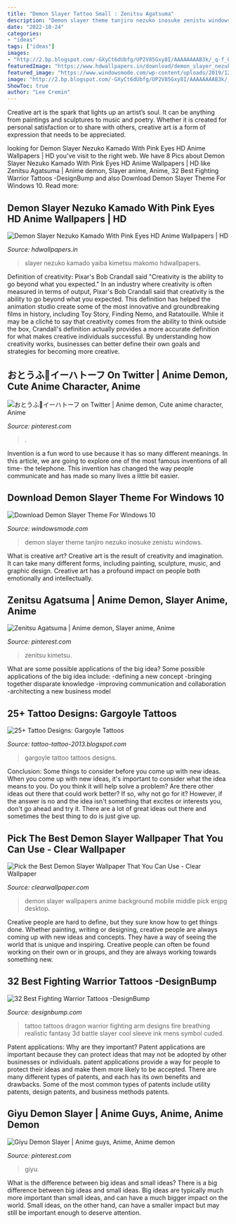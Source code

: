 ```yaml
---
title: "Demon Slayer Tattoo Small : Zenitsu Agatsuma"
description: "Demon slayer theme tanjiro nezuko inosuke zenistu windows"
date: "2022-10-24"
categories:
- "ideas"
tags: ["ideas"]
images:
- "http://2.bp.blogspot.com/-GXyCt6dUbfg/UP2V85Gxy8I/AAAAAAAAB3k/_q-f_Qawvl4/s1600/gargoyle_tattoo_17.jpg"
featuredImage: "https://www.hdwallpapers.in/download/demon_slayer_nezuko_kamado_with_pink_eyes_hd_anime-1600x900.jpg"
featured_image: "https://www.windowsmode.com/wp-content/uploads/2019/12/zenistu-inosuke-nezuko-tanjiro-wallpaper-768x1085.jpg"
image: "http://2.bp.blogspot.com/-GXyCt6dUbfg/UP2V85Gxy8I/AAAAAAAAB3k/_q-f_Qawvl4/s1600/gargoyle_tattoo_17.jpg"
ShowToc: true
author: "Lee Cremin"
---
```



Creative art is the spark that lights up an artist’s soul. It can be anything from paintings and sculptures to music and poetry. Whether it is created for personal satisfaction or to share with others, creative art is a form of expression that needs to be appreciated.

	

		
looking for Demon Slayer Nezuko Kamado With Pink Eyes HD Anime Wallpapers | HD you've visit to the right web. We have 8 Pics about Demon Slayer Nezuko Kamado With Pink Eyes HD Anime Wallpapers | HD like Zenitsu Agatsuma | Anime demon, Slayer anime, Anime, 32 Best Fighting Warrior Tattoos -DesignBump and also Download Demon Slayer Theme For Windows 10. Read more:
		
    
## Demon Slayer Nezuko Kamado With Pink Eyes HD Anime Wallpapers | HD

<img loading=lazy src="https://www.hdwallpapers.in/download/demon_slayer_nezuko_kamado_with_pink_eyes_hd_anime-1600x900.jpg" onerror="this.onerror=null;this.src='https://tse4.mm.bing.net/th?id=OIP.NGnS0KBCjCml3CWPCEcJBAHaEK&amp;pid=15.1';" alt="Demon Slayer Nezuko Kamado With Pink Eyes HD Anime Wallpapers | HD">

_Source: hdwallpapers.in_

>slayer nezuko kamado yaiba kimetsu makomo hdwallpapers. 

	

Definition of creativity: Pixar's Bob Crandall said "Creativity is the ability to go beyond what you expected."
In an industry where creativity is often measured in terms of output, Pixar's Bob Crandall said that creativity is the ability to go beyond what you expected. This definition has helped the animation studio create some of the most innovative and groundbreaking films in history, including Toy Story, Finding Nemo, and Ratatouille.
While it may be a cliché to say that creativity comes from the ability to think outside the box, Crandall's definition actually provides a more accurate definition for what makes creative individuals successful. By understanding how creativity works, businesses can better define their own goals and strategies for becoming more creative.

    
## おとうふ🌸イーハトーフ On Twitter | Anime Demon, Cute Anime Character, Anime

<img loading=lazy src="https://i.pinimg.com/736x/7b/93/75/7b9375f68bc5d60ff40590f16066fc87.jpg" onerror="this.onerror=null;this.src='https://tse4.mm.bing.net/th?id=OIP._78DD3CeXb63luSizNW8pQHaLi&amp;pid=15.1';" alt="おとうふ🌸イーハトーフ on Twitter | Anime demon, Cute anime character, Anime">

_Source: pinterest.com_

>. 

	

Invention is a fun word to use because it has so many different meanings. In this article, we are going to explore one of the most famous inventions of all time- the telephone. This invention has changed the way people communicate and has made so many lives a little bit easier.

    
## Download Demon Slayer Theme For Windows 10

<img loading=lazy src="https://www.windowsmode.com/wp-content/uploads/2019/12/zenistu-inosuke-nezuko-tanjiro-wallpaper-768x1085.jpg" onerror="this.onerror=null;this.src='https://tse2.mm.bing.net/th?id=OIP.aaLmboGTxt_pnidXI_up6AHaKd&amp;pid=15.1';" alt="Download Demon Slayer Theme For Windows 10">

_Source: windowsmode.com_

>demon slayer theme tanjiro nezuko inosuke zenistu windows. 

	

What is creative art?
Creative art is the result of creativity and imagination. It can take many different forms, including painting, sculpture, music, and graphic design. Creative art has a profound impact on people both emotionally and intellectually.

    
## Zenitsu Agatsuma | Anime Demon, Slayer Anime, Anime

<img loading=lazy src="https://i.pinimg.com/736x/7d/fe/dd/7dfedd86f66439fec06b480b9c18d6ac.jpg" onerror="this.onerror=null;this.src='https://tse1.mm.bing.net/th?id=OIP.SBhKN53RGqWHaxWx1YvFOwHaKU&amp;pid=15.1';" alt="Zenitsu Agatsuma | Anime demon, Slayer anime, Anime">

_Source: pinterest.com_

>zenitsu kimetsu. 

	

What are some possible applications of the big idea?
Some possible applications of the big idea include: 
-defining a new concept
-bringing together disparate knowledge
-improving communication and collaboration
-architecting a new business model

    
## 25+ Tattoo Designs: Gargoyle Tattoos

<img loading=lazy src="http://2.bp.blogspot.com/-GXyCt6dUbfg/UP2V85Gxy8I/AAAAAAAAB3k/_q-f_Qawvl4/s1600/gargoyle_tattoo_17.jpg" onerror="this.onerror=null;this.src='https://tse4.mm.bing.net/th?id=OIP.y88sT3z-4WacNSPIxtjXOQAAAA&amp;pid=15.1';" alt="25+ Tattoo Designs: Gargoyle Tattoos">

_Source: tattoo-tattoo-2013.blogspot.com_

>gargoyle tattoo tattoos designs. 

	

Conclusion: Some things to consider before you come up with new ideas.
When you come up with new ideas, it's important to consider what the idea means to you. Do you think it will help solve a problem? Are there other ideas out there that could work better? If so, why not go for it? However, if the answer is no and the idea isn't something that excites or interests you, don't go ahead and try it. There are a lot of great ideas out there and sometimes the best thing to do is just give up.

    
## Pick The Best Demon Slayer Wallpaper That You Can Use - Clear Wallpaper

<img loading=lazy src="https://www.clearwallpaper.com/wp-content/uploads/2020/10/demon-slayer-wallpaper-0021.jpg" onerror="this.onerror=null;this.src='https://tse2.mm.bing.net/th?id=OIP.azd2uDvLdKlAQ8CByK3BowHaQD&amp;pid=15.1';" alt="Pick the Best Demon Slayer Wallpaper That You Can Use - Clear Wallpaper">

_Source: clearwallpaper.com_

>demon slayer wallpapers anime background mobile middle pick enjpg desktop. 

	

Creative people are hard to define, but they sure know how to get things done. Whether painting, writing or designing, creative people are always coming up with new ideas and concepts. They have a way of seeing the world that is unique and inspiring. Creative people can often be found working on their own or in groups, and they are always working towards something new.

    
## 32 Best Fighting Warrior Tattoos -DesignBump

<img loading=lazy src="https://cdn.designbump.com/wp-content/uploads/2015/11/Fighting-Warrior-Tattoos-inspiration-7.jpg" onerror="this.onerror=null;this.src='https://tse3.mm.bing.net/th?id=OIP.jtczXZEoipZaFmOWNFSEXgHaKp&amp;pid=15.1';" alt="32 Best Fighting Warrior Tattoos -DesignBump">

_Source: designbump.com_

>tattoo tattoos dragon warrior fighting arm designs fire breathing realistic fantasy 3d battle slayer cool sleeve ink mens symbol cuded. 

	

Patent applications: Why are they important?
Patent applications are important because they can protect ideas that may not be adopted by other businesses or individuals. patent applications provide a way for people to protect their ideas and make them more likely to be accepted. There are many different types of patents, and each has its own benefits and drawbacks. Some of the most common types of patents include utility patents, design patents, and business methods patents.

    
## Giyu Demon Slayer | Anime Guys, Anime, Anime Demon

<img loading=lazy src="https://i.pinimg.com/736x/94/3f/db/943fdb33cba384fce92ceb0fdd98dab7.jpg" onerror="this.onerror=null;this.src='https://tse2.mm.bing.net/th?id=OIP._EEk9qo7MD8YfpswoXvGjwHaNL&amp;pid=15.1';" alt="Giyu Demon Slayer | Anime guys, Anime, Anime demon">

_Source: pinterest.com_

>giyu. 

	

What is the difference between big ideas and small ideas?
There is a big difference between big ideas and small ideas. Big ideas are typically much more important than small ideas, and can have a much bigger impact on the world. Small ideas, on the other hand, can have a smaller impact but may still be important enough to deserve attention.

